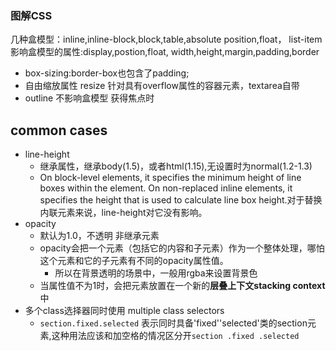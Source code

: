 ### 图解CSS
几种盒模型：inline,inline-block,block,table,absolute position,float， list-item
影响盒模型的属性:display,postion,float,  width,height,margin,padding,border
+ box-sizing:border-box也包含了padding;
+ 自由缩放属性 resize 针对具有overflow属性的容器元素，textarea自带
+ outline 不影响盒模型  获得焦点时

## common cases
+ line-height 
  + 继承属性，继承body(1.5)，或者html(1.15),无设置时为normal(1.2-1.3)
  + On block-level elements, it specifies the minimum height of line boxes within the element. On non-replaced inline elements, it specifies the height that is used to calculate line box height.对于替换内联元素来说，line-height对它没有影响。
+ opacity
  + 默认为1.0，不透明 非继承元素
  + opacity会把一个元素（包括它的内容和子元素）作为一个整体处理，哪怕这个元素和它的子元素有不同的opacity属性值。
    + 所以在背景透明的场景中，一般用rgba来设置背景色
  + 当属性值不为1时，会把元素放置在一个新的**层叠上下文stacking context**中
+ 多个class选择器同时使用 multiple class selectors
  + `section.fixed.selected` 表示同时具备'fixed''selected'类的section元素,这种用法应该和加空格的情况区分开`section .fixed .selected`







	



